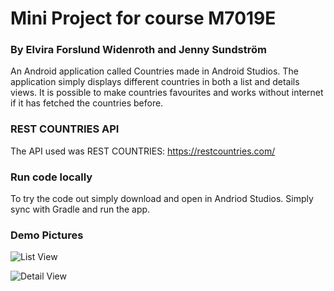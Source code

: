 # Mini Project for course M7019E 
### By Elvira Forslund Widenroth and Jenny Sundström

An Android application called Countries made in Android Studios. The application simply displays different countries in both a list and details views. It is possible to make countries favourites and works without internet if it has fetched the countries before.

### REST COUNTRIES API
The API used was REST COUNTRIES: https://restcountries.com/

### Run code locally
To try the code out simply download and open in Andriod Studios. Simply sync with Gradle and run the app.

### Demo Pictures

![List View](https://github.com/jennysundstroem/M7019E_Mini_Project/blob/main/pictures/Sk%C3%A4rmbild%202024-05-28%20093932.png)

![Detail View](https://github.com/jennysundstroem/M7019E_Mini_Project/blob/main/pictures/Sk%C3%A4rmbild%202024-05-28%20095655.png)

